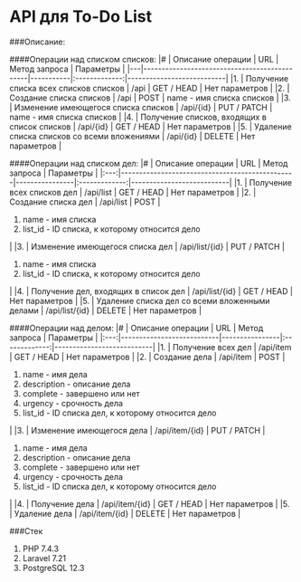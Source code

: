 # API для To-Do List

###Описание:

####Операции над списком списков:
|#  | Описание операции                            | URL       | Метод запроса | Параметры                 |
|---|----------------------------------------------|-----------|:-------------:|---------------------------|
|1. | Получение списка всех списков списков        | /api      | GET / HEAD    | Нет параметров            |
|2. | Создание списка списков                      | /api      | POST          | name - имя списка списков |
|3. | Изменение имеющегося списка списков          | /api/{id} | PUT / PATCH   | name - имя списка списков |
|4. | Получение списков, входящих в список списков | /api/{id} | GET / HEAD    | Нет параметров            |
|5. | Удаление списка списков со всеми вложениями  | /api/{id} | DELETE        | Нет параметров            |

####Операции над списком дел:
|#    | Описание операции                              | URL            | Метод запроса | Параметры                 |
|:---:|------------------------------------------------|----------------|:-------------:|---------------------------|
|1.   | Получение всех списков дел                     | /api/list      | GET / HEAD    | Нет параметров            |
|2.   | Создание списка дел                            | /api/list      | POST          | <ol><li>name - имя списка</li> <li>list_id - ID списка, к которому относится дело </li></ol>|
|3.   | Изменение имеющегося списка дел                | /api/list/{id} | PUT / PATCH   | <ol><li>name - имя списка</li> <li>list_id - ID списка, к которому относится дело </li></ol>|
|4.   | Получение дел, входящих в список дел           | /api/list/{id} | GET / HEAD    | Нет параметров            |
|5.   | Удаление списка дел со всеми вложенными делами | /api/list/{id} | DELETE        | Нет параметров            |

####Операции над делом:
|#    | Описание операции         | URL            | Метод запроса | Параметры                 |
|:---:|---------------------------|----------------|:-------------:|---------------------------|
|1.   | Получение всех дел        | /api/item      | GET / HEAD    | Нет параметров            |
|2.   | Создание дела             | /api/item      | POST          | <ol><li>name - имя дела</li> <li>description - описание дела</li> <li>complete - завершено или нет</li> <li>urgency - срочность дела</li> <li>list_id - ID списка дел, к которому относится дело </li></ol>|
|3.   | Изменение имеющегося дела | /api/item/{id} | PUT / PATCH   | <ol><li>name - имя дела</li> <li>description - описание дела</li> <li>complete - завершено или нет</li> <li>urgency - срочность дела</li> <li>list_id - ID списка дел, к которому относится дело </li></ol>|
|4.   | Получение дела            | /api/item/{id} | GET / HEAD    | Нет параметров            |
|5.   | Удаление дела             | /api/item/{id} | DELETE        | Нет параметров            |

###Стек
1. PHP 7.4.3
2. Laravel 7.21
3. PostgreSQL 12.3
